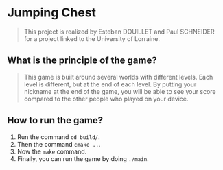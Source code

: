 # Jumping Chest

> This project is realized by Esteban DOUILLET and Paul SCHNEIDER for a project linked to the University of Lorraine.

## What is the principle of the game?

> This game is built around several worlds with different levels. Each level is different, but at the end of each level.
> By putting your nickname at the end of the game, you will be able to see your score compared to the other people who
> played on your device.

## How to run the game?

1. Run the command `cd build/`.
2. Then the command `cmake ..`.
3. Now the `make` command.
4. Finally, you can run the game by doing `./main`.
